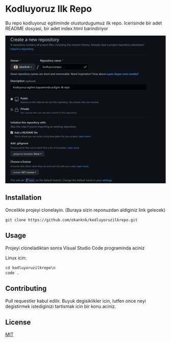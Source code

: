 # Kodluyoruz Ilk Repo
Bu repo kodluyoruz egitiminde olusturdugumuz ilk repo. Icerisinde bir adet README dosyasi, bir adet index.html barindiriyor

![Images](Images/Capture.PNG)

## Installation

Oncelikle projeyi clonelayin. (Buraya sizin reponuzdan aldiginiz link gelecek)

```
git clone https://github.com/okanknk/kodluyoruzilkrepo.git
```

## Usage

Projeyi cloneladiktan sonra Visual Studio Code programinda aciniz

Linux icin:

```
cd kodluyoruzilkrepo\n
code .
```

## Contributing

Pull requestler kabul edilir. Buyuk degisiklikler icin, lutfen once neyi degistirmek istediginizi tartismak icin bir konu aciniz.

## License

[MIT](https://choosealicense.com/licenses/mit/)